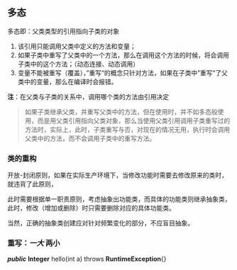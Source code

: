 ## **多态**
多态即：父类类型的引用指向子类的对象

1. 该引用只能调用父类中定义的方法和变量； 
2. 如果子类中重写了父类中的一个方法，那么在调用这个方法的时候，将会调用子类中的这个方法；（动态连接、动态调用） 
3. 变量不能被重写（覆盖），”重写“的概念只针对方法，如果在子类中”重写“了父类中的变量，那么在编译时会报错。

**注**：在父类与子类的关系中，调用哪个类的方法由引用决定
>如果子类继承父类，并重写父类中的方法，但在使用时，并不如多态般使用，而是用父类引用指向父类对象，那么当使用父类引用调用子类重写过的方法时，实际上，此时，子类重写与否，对现在的情况无用，执行时会调用父类中的方法，而不会调用子类中的重写方法。

### 类的重构
开放-封闭原则，如果在实际生产环境下，当修改功能时需要去修改原来的类时，就违背了此原则，

此时需要根据单一职责原则，考虑抽象出功能类，而具体的功能类则继承抽象类，此时，修改（增加或删除）时只需要删除对应的具体功能类。

当然，正确的抽象类创建应对针对频繁变化的部分，不应盲目抽象。

### 重写：*一大* **两小**

***public*** **Integer** hello(int a) throws **RuntimeException**{}

